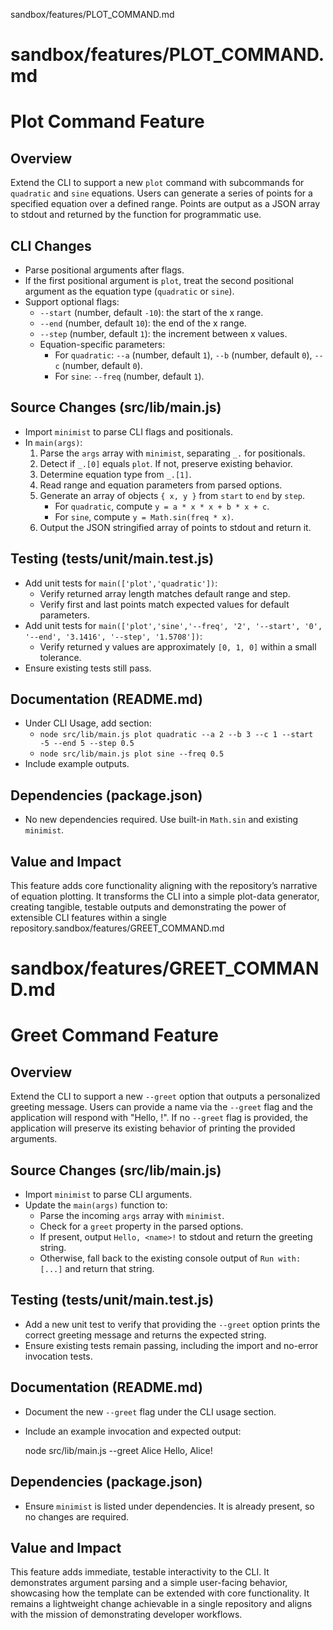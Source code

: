 sandbox/features/PLOT_COMMAND.md
# sandbox/features/PLOT_COMMAND.md
# Plot Command Feature

## Overview

Extend the CLI to support a new `plot` command with subcommands for `quadratic` and `sine` equations. Users can generate a series of points for a specified equation over a defined range. Points are output as a JSON array to stdout and returned by the function for programmatic use.

## CLI Changes

- Parse positional arguments after flags.
- If the first positional argument is `plot`, treat the second positional argument as the equation type (`quadratic` or `sine`).
- Support optional flags:
  - `--start` (number, default `-10`): the start of the x range.
  - `--end` (number, default `10`): the end of the x range.
  - `--step` (number, default `1`): the increment between x values.
  - Equation-specific parameters:
    - For `quadratic`: `--a` (number, default `1`), `--b` (number, default `0`), `--c` (number, default `0`).
    - For `sine`: `--freq` (number, default `1`).

## Source Changes (src/lib/main.js)

- Import `minimist` to parse CLI flags and positionals.
- In `main(args)`:
  1. Parse the `args` array with `minimist`, separating `_.` for positionals.
  2. Detect if `_.[0]` equals `plot`. If not, preserve existing behavior.
  3. Determine equation type from `_.[1]`.
  4. Read range and equation parameters from parsed options.
  5. Generate an array of objects `{ x, y }` from `start` to `end` by `step`.
     - For `quadratic`, compute `y = a * x * x + b * x + c`.
     - For `sine`, compute `y = Math.sin(freq * x)`.
  6. Output the JSON stringified array of points to stdout and return it.

## Testing (tests/unit/main.test.js)

- Add unit tests for `main(['plot','quadratic'])`:
  - Verify returned array length matches default range and step.
  - Verify first and last points match expected values for default parameters.
- Add unit tests for `main(['plot','sine','--freq', '2', '--start', '0', '--end', '3.1416', '--step', '1.5708'])`:
  - Verify returned y values are approximately `[0, 1, 0]` within a small tolerance.
- Ensure existing tests still pass.

## Documentation (README.md)

- Under CLI Usage, add section:
  - `node src/lib/main.js plot quadratic --a 2 --b 3 --c 1 --start -5 --end 5 --step 0.5`
  - `node src/lib/main.js plot sine --freq 0.5`
- Include example outputs.

## Dependencies (package.json)

- No new dependencies required. Use built-in `Math.sin` and existing `minimist`.

## Value and Impact

This feature adds core functionality aligning with the repository’s narrative of equation plotting. It transforms the CLI into a simple plot-data generator, creating tangible, testable outputs and demonstrating the power of extensible CLI features within a single repository.sandbox/features/GREET_COMMAND.md
# sandbox/features/GREET_COMMAND.md
# Greet Command Feature

## Overview

Extend the CLI to support a new `--greet` option that outputs a personalized greeting message. Users can provide a name via the `--greet` flag and the application will respond with "Hello, <name>!". If no `--greet` flag is provided, the application will preserve its existing behavior of printing the provided arguments.

## Source Changes (src/lib/main.js)

- Import `minimist` to parse CLI arguments.
- Update the `main(args)` function to:
  - Parse the incoming `args` array with `minimist`.
  - Check for a `greet` property in the parsed options.
  - If present, output `Hello, <name>!` to stdout and return the greeting string.
  - Otherwise, fall back to the existing console output of `Run with: [...]` and return that string.

## Testing (tests/unit/main.test.js)

- Add a new unit test to verify that providing the `--greet` option prints the correct greeting message and returns the expected string.
- Ensure existing tests remain passing, including the import and no-error invocation tests.

## Documentation (README.md)

- Document the new `--greet` flag under the CLI usage section.
- Include an example invocation and expected output:

  node src/lib/main.js --greet Alice
  Hello, Alice!

## Dependencies (package.json)

- Ensure `minimist` is listed under dependencies. It is already present, so no changes are required.

## Value and Impact

This feature adds immediate, testable interactivity to the CLI. It demonstrates argument parsing and a simple user-facing behavior, showcasing how the template can be extended with core functionality. It remains a lightweight change achievable in a single repository and aligns with the mission of demonstrating developer workflows.
